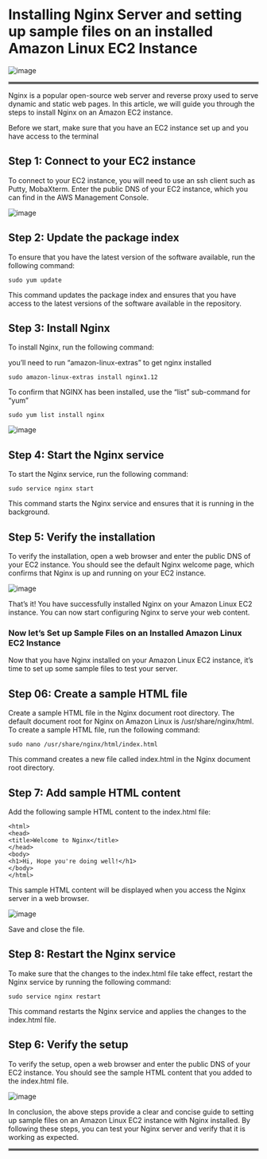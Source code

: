 # Installing Nginx Server and setting up sample files on an installed Amazon Linux EC2 Instance

![image](https://user-images.githubusercontent.com/106432527/218156187-e577a5d3-1e1b-4a16-b55a-cb64c40da569.png)

<hr style="border:2px solid gray">

Nginx is a popular open-source web server and reverse proxy used to serve dynamic and static web pages. In this article, we will guide you through the steps to install Nginx on an Amazon EC2 instance.

Before we start, make sure that you have an EC2 instance set up and you have access to the terminal

## Step 1: Connect to your EC2 instance
To connect to your EC2 instance, you will need to use an ssh client such as Putty, MobaXterm. Enter the public DNS of your EC2 instance, which you can find in the AWS Management Console.

![image](https://user-images.githubusercontent.com/106432527/218156640-1aadc6f7-92de-4a3d-81f8-51473095480e.png)

## Step 2: Update the package index
To ensure that you have the latest version of the software available, run the following command:

```
sudo yum update
```

This command updates the package index and ensures that you have access to the latest versions of the software available in the repository.

## Step 3: Install Nginx

To install Nginx, run the following command:

you’ll need to run “amazon-linux-extras” to get nginx installed

```
sudo amazon-linux-extras install nginx1.12
```

To confirm that NGINX has been installed, use the “list” sub-command for “yum”

```
sudo yum list install nginx
```

![image](https://user-images.githubusercontent.com/106432527/218158007-3c5751b1-d20a-41ad-8bea-3ef899843dde.png)

## Step 4: Start the Nginx service

To start the Nginx service, run the following command:

```
sudo service nginx start
```

This command starts the Nginx service and ensures that it is running in the background.

## Step 5: Verify the installation

To verify the installation, open a web browser and enter the public DNS of your EC2 instance. You should see the default Nginx welcome page, which confirms that Nginx is up and running on your EC2 instance.

![image](https://user-images.githubusercontent.com/106432527/218158206-15df5793-ff7d-4798-a37f-d29c87b043f7.png)

That’s it! You have successfully installed Nginx on your Amazon Linux EC2 instance. You can now start configuring Nginx to serve your web content.

### Now let’s Set up Sample Files on an Installed Amazon Linux EC2 Instance

Now that you have Nginx installed on your Amazon Linux EC2 instance, it’s time to set up some sample files to test your server.

## Step 06: Create a sample HTML file

Create a sample HTML file in the Nginx document root directory. The default document root for Nginx on Amazon Linux is /usr/share/nginx/html. To create a sample HTML file, run the following command:

```
sudo nano /usr/share/nginx/html/index.html 

```
This command creates a new file called index.html in the Nginx document root directory.

## Step 7: Add sample HTML content

Add the following sample HTML content to the index.html file:

```
<html>
<head>
<title>Welcome to Nginx</title>
</head>
<body>
<h1>Hi, Hope you're doing well!</h1>
</body>
</html>
```

This sample HTML content will be displayed when you access the Nginx server in a web browser.

![image](https://user-images.githubusercontent.com/106432527/218158464-a2f3f875-0825-4329-b5c5-740c717e134b.png)

Save and close the file.

## Step 8: Restart the Nginx service

To make sure that the changes to the index.html file take effect, restart the Nginx service by running the following command:

```
sudo service nginx restart
```

This command restarts the Nginx service and applies the changes to the index.html file.

## Step 6: Verify the setup

To verify the setup, open a web browser and enter the public DNS of your EC2 instance. You should see the sample HTML content that you added to the index.html file.

![image](https://user-images.githubusercontent.com/106432527/218158643-ed8af4d3-d9d0-4e85-bebe-8239bcccc3a9.png)

In conclusion, the above steps provide a clear and concise guide to setting up sample files on an Amazon Linux EC2 instance with Nginx installed. By following these steps, you can test your Nginx server and verify that it is working as expected.

<hr style="border:2px solid gray">



